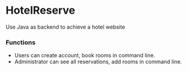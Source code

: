 # HotelReserve
  Use Java as backend to achieve a hotel website
  
### Functions
 - Users can create account, book rooms in command line.
 - Administrator can see all reservations, add rooms in command line.
